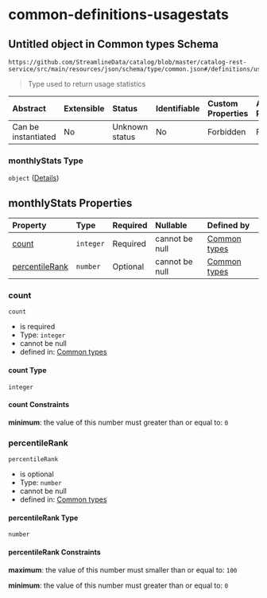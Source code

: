 # common-definitions-usagestats

## Untitled object in Common types Schema

```text
https://github.com/StreamlineData/catalog/blob/master/catalog-rest-service/src/main/resources/json/schema/type/common.json#/definitions/usageDetails/properties/monthlyStats
```

> Type used to return usage statistics

| Abstract | Extensible | Status | Identifiable | Custom Properties | Additional Properties | Access Restrictions | Defined In |
| :--- | :--- | :--- | :--- | :--- | :--- | :--- | :--- |
| Can be instantiated | No | Unknown status | No | Forbidden | Forbidden | none | [common.json\*](https://github.com/parthp2107/jsonTesting/tree/982c19ce17ac8d846e924786a3bf1598f2ce11b7/Types/out/type/common.json) |

### monthlyStats Type

`object` \([Details](common-definitions-usagestats.md)\)

## monthlyStats Properties

| Property | Type | Required | Nullable | Defined by |
| :--- | :--- | :--- | :--- | :--- |
| [count](common-definitions-usagestats.md#count) | `integer` | Required | cannot be null | [Common types](common-definitions-usagestats-properties-count.md) |
| [percentileRank](common-definitions-usagestats.md#percentilerank) | `number` | Optional | cannot be null | [Common types](common-definitions-usagestats-properties-percentilerank.md) |

### count

`count`

* is required
* Type: `integer`
* cannot be null
* defined in: [Common types](common-definitions-usagestats-properties-count.md)

#### count Type

`integer`

#### count Constraints

**minimum**: the value of this number must greater than or equal to: `0`

### percentileRank

`percentileRank`

* is optional
* Type: `number`
* cannot be null
* defined in: [Common types](common-definitions-usagestats-properties-percentilerank.md)

#### percentileRank Type

`number`

#### percentileRank Constraints

**maximum**: the value of this number must smaller than or equal to: `100`

**minimum**: the value of this number must greater than or equal to: `0`

